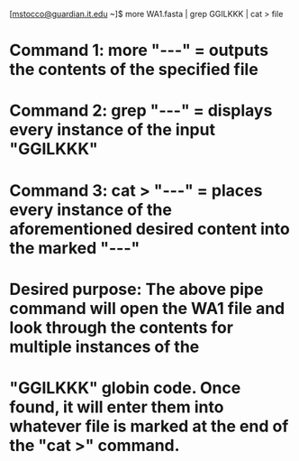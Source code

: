 [mstocco@guardian.it.edu ~]$ more WA1.fasta | grep GGILKKK | cat > file  
# Command 1: more "---" = outputs the contents of the specified file 
# Command 2: grep "---" = displays every instance of the input "GGILKKK"
# Command 3: cat > "---" = places every instance of the aforementioned desired content into the marked "---"
# Desired purpose: The above pipe command will open the WA1 file and look through the contents for multiple instances of the 
# "GGILKKK" globin code. Once found, it will enter them into whatever file is marked at the end of the "cat >" command.
